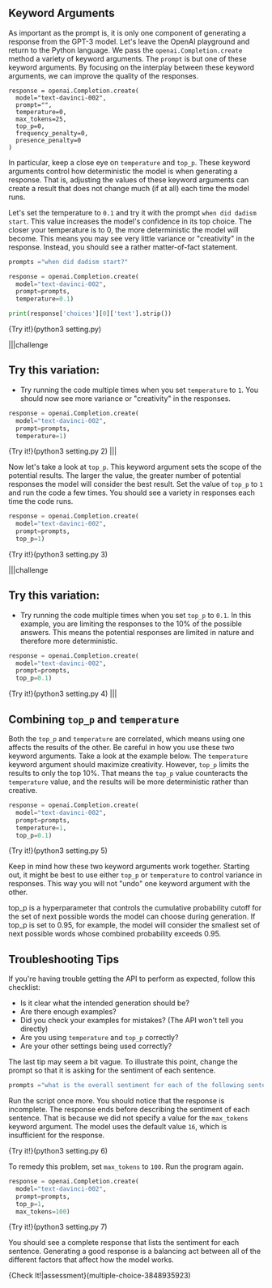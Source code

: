 ##

## Keyword Arguments

As important as the prompt is, it is only one component of generating a response from the GPT-3 model. Let's leave the OpenAI playground and return to the Python language. We pass the `openai.Completion.create` method a variety of keyword arguments. The `prompt` is but one of these keyword arguments. By focusing on the interplay between these keyword arguments, we can improve the quality of the responses.

```python-hide-clipboard
response = openai.Completion.create(
  model="text-davinci-002",
  prompt="",
  temperature=0,
  max_tokens=25,
  top_p=0,
  frequency_penalty=0,
  presence_penalty=0
)
```

In particular, keep a close eye on `temperature` and `top_p`. These keyword arguments control how deterministic the model is when generating a response. That is, adjusting the values of these keyword arguments can create a result that does not change much (if at all) each time the model runs.

Let's set the temperature to `0.1` and try it with the prompt `when did dadism start`. This value increases the model's confidence in its top choice.
The closer your temperature is to 0, the more deterministic the model will become. This means you may see very little variance or "creativity" in the response. Instead, you should see a rather matter-of-fact statement.

```python
prompts ="when did dadism start?"

response = openai.Completion.create(
  model="text-davinci-002",
  prompt=prompts,
  temperature=0.1)

print(response['choices'][0]['text'].strip())
```

{Try it!}(python3 setting.py)

|||challenge
## Try this variation:

* Try running the code multiple times when you set `temperature` to `1`. You should now see more variance or "creativity" in the responses.

```python
response = openai.Completion.create(
  model="text-davinci-002", 
  prompt=prompts,
  temperature=1)
```

{Try it!}(python3 setting.py 2)
|||

Now let's take a look at `top_p`. This keyword argument sets the scope of the potential results. The larger the value, the greater number of potential responses the model will consider the best result. Set the value of `top_p` to `1` and run the code a few times. You should see a variety in responses each time the code runs.

```python
response = openai.Completion.create(
  model="text-davinci-002",
  prompt=prompts,
  top_p=1)
```

{Try it!}(python3 setting.py 3)

|||challenge
## Try this variation:

* Try running the code multiple times when you set `top_p` to `0.1`. In this example, you are limiting the responses to the 10% of the possible answers. This means the potential responses are limited in nature and therefore more deterministic.

```python
response = openai.Completion.create(
  model="text-davinci-002", 
  prompt=prompts,
  top_p=0.1)
```

{Try it!}(python3 setting.py 4)
|||

## Combining `top_p` and `temperature`

Both the `top_p` and `temperature` are correlated, which means using one affects the results of the other. Be careful in how you use these two keyword arguments. Take a look at the example below. The `temperature` keyword argument should maximize creativity. However, `top_p` limits the results to only the top 10%. That means the `top_p` value counteracts the `temperature` value, and the results will be more deterministic rather than creative.

```python
response = openai.Completion.create(
  model="text-davinci-002", 
  prompt=prompts,
  temperature=1,
  top_p=0.1)
```

{Try it!}(python3 setting.py 5)

Keep in mind how these two keyword arguments work together. Starting out, it might be best to use either `top_p` or `temperature` to control variance in responses. This way you will not "undo" one keyword argument with the other.

top_p is a hyperparameter that controls the cumulative probability cutoff for the set of next possible words the model can choose during generation. If top_p is set to 0.95, for example, the model will consider the smallest set of next possible words whose combined probability exceeds 0.95.

## Troubleshooting Tips
If you're having trouble getting the API to perform as expected, follow this checklist:

* Is it clear what the intended generation should be?
* Are there enough examples?
* Did you check your examples for mistakes? (The API won't tell you directly)
* Are you using `temperature` and `top_p` correctly?
* Are your other settings being used correctly?

The last tip may seem a bit vague. To illustrate this point, change the prompt so that it is asking for the sentiment of each sentence.

```python
prompts ="what is the overall sentiment for each of the following sentences:['i am happy','i am happy to be sad','I am sad']"
```

Run the script once more. You should notice that the response is incomplete. The response ends before describing the sentiment of each sentence. That is because we did not specify a value for the `max_tokens` keyword argument. The model uses the default value `16`, which is insufficient for the response.

{Try it!}(python3 setting.py 6)

To remedy this problem, set `max_tokens` to `100`. Run the program again. 

```python
response = openai.Completion.create(
  model="text-davinci-002",
  prompt=prompts,
  top_p=1,
  max_tokens=100)
```

{Try it!}(python3 setting.py 7)

You should see a complete response that lists the sentiment for each sentence. Generating a good response is a balancing act between all of the different factors that affect how the model works.

{Check It!|assessment}(multiple-choice-3848935923)
